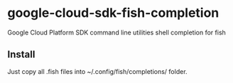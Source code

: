 # google-cloud-sdk-fish-completion
Google Cloud Platform SDK command line utilities shell completion for fish

## Install
Just copy all .fish files into ~/.config/fish/completions/ folder.
